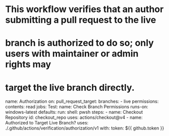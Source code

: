 # This workflow verifies that an author submitting a pull request to the live
# branch is authorized to do so; only users with maintainer or admin rights may
# target the live branch directly.
name: Authorization
on:
  pull_request_target:
    branches:
      - live
permissions:
  contents: read
jobs:
  Test:
    name: Check Branch Permissions
    runs-on: windows-latest
    defaults:
      run:
        shell: pwsh
    steps:
      - name: Checkout Repository
        id: checkout_repo
        uses: actions/checkout@v4
      - name: Authorized to Target Live Branch?
        uses: ./.github/actions/verification/authorization/v1
        with:
          token: ${{ github.token }}
